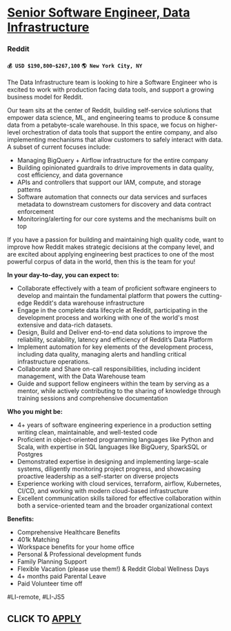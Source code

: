 # [Senior Software Engineer, Data Infrastructure](https://www.remotewlb.com/apply/senior-software-engineer-data-infrastructure-93014)  
### Reddit  
#### `💰 USD $190,800~$267,100` `🌎 New York City, NY`  

The Data Infrastructure team is looking to hire a Software Engineer who is excited to work with production facing data tools, and support a growing business model for Reddit.

Our team sits at the center of Reddit, building self-service solutions that empower data science, ML, and engineering teams to produce & consume data from a petabyte-scale warehouse. In this space, we focus on higher-level orchestration of data tools that support the entire company, and also implementing mechanisms that allow customers to safely interact with data. A subset of current focuses include:

  * Managing BigQuery + Airflow infrastructure for the entire company
  * Building opinionated guardrails to drive improvements in data quality, cost efficiency, and data governance
  * APIs and controllers that support our IAM, compute, and storage patterns
  * Software automation that connects our data services and surfaces metadata to downstream customers for discovery and data contract enforcement
  * Monitoring/alerting for our core systems and the mechanisms built on top

If you have a passion for building and maintaining high quality code, want to improve how Reddit makes strategic decisions at the company level, and are excited about applying engineering best practices to one of the most powerful corpus of data in the world, then this is the team for you!

**In your day-to-day, you can expect to:**

  * Collaborate effectively with a team of proficient software engineers to develop and maintain the fundamental platform that powers the cutting-edge Reddit's data warehouse infrastructure
  * Engage in the complete data lifecycle at Reddit, participating in the development process and working with one of the world's most extensive and data-rich datasets.
  * Design, Build and Deliver end-to-end data solutions to improve the reliability, scalability, latency and efficiency of Reddit’s Data Platform
  * Implement automation for key elements of the development process, including data quality, managing alerts and handling critical infrastructure operations.
  * Collaborate and Share on-call responsibilities, including incident management, with the Data Warehouse team
  * Guide and support fellow engineers within the team by serving as a mentor, while actively contributing to the sharing of knowledge through training sessions and comprehensive documentation

**Who you might be:**

  * 4+ years of software engineering experience in a production setting writing clean, maintainable, and well-tested code
  * Proficient in object-oriented programming languages like Python and Scala, with expertise in SQL languages like BigQuery, SparkSQL or Postgres
  * Demonstrated expertise in designing and implementing large-scale systems, diligently monitoring project progress, and showcasing proactive leadership as a self-starter on diverse projects
  * Experience working with cloud services, terraform, airflow, Kubernetes, CI/CD, and working with modern cloud-based infrastructure
  * Excellent communication skills tailored for effective collaboration within both a service-oriented team and the broader organizational context

**Benefits:**

  * Comprehensive Healthcare Benefits
  * 401k Matching
  * Workspace benefits for your home office
  * Personal & Professional development funds
  * Family Planning Support
  * Flexible Vacation (please use them!) & Reddit Global Wellness Days
  * 4+ months paid Parental Leave
  * Paid Volunteer time off

#LI-remote, #LI-JS5

  
## CLICK TO [APPLY](https://www.remotewlb.com/apply/senior-software-engineer-data-infrastructure-93014)


